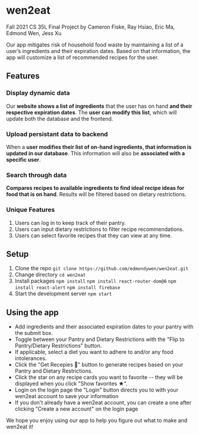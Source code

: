 # wen2eat

Fall 2021 CS 35L Final Project by Cameron Fiske, Ray Hsiao, Eric Ma, Edmond Wen, Jess Xu

Our app mitigates risk of household food waste by maintaining a list of a user’s ingredients and their expiration dates. Based on that information, the app will customize a list of recommended recipes for the user.

## Features

### Display dynamic data
Our **website shows a list of ingredients** that the user has on hand **and their respective expiration dates**. The **user can modify this list**, which will update both the database and the frontend.

### Upload persistant data to backend
When a **user modifies their list of on-hand ingredients, that information is updated in our database**. This information will also be **associated with a specific user**.

### Search through data
**Compares recipes to available ingredients to find ideal recipe ideas for food that is on hand**. Results will be filtered based on dietary restrictions.

### Unique Features
1. Users can log in to keep track of their pantry.
2. Users can input dietary restrictions to filter recipe recommendations.
3. Users can select favorite recipes that they can view at any time.

## Setup

1. Clone the repo `git clone https://github.com/edmondywen/wen2eat.git`
2. Change directory `cd wen2eat`
3. Install packages `npm install` `npm install react-router-dom@6` `npm install react-alert` `npm install firebase`
4. Start the development server `npm start`

## Using the app

* Add ingredients and their associated expiration dates to your pantry with the submit box.
* Toggle between your Pantry and Dietary Restrictions with the "Flip to Pantry/Dietary Restrictions" button.
* If applicable, select a diet you want to adhere to and/or any food intolerances.
* Click the "Get Recepies 🥧" button to generate recipes based on your Pantry and Dietary Restrictions.
* Click the star on any recipe cards you want to favorite -- they will be displayed when you click "Show favorites ★".
* Login on the login page the "Login" button directs you to with your wen2eat account to save your information
* If you don't already have a wen2eat account, you can create a one after clicking "Create a new account" on the login page

We hope you enjoy using our app to help you figure out what to make and wen2eat it!
